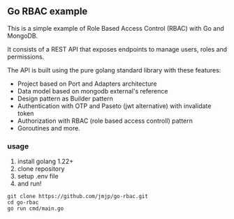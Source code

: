 ##  Go RBAC example

This is a simple example of Role Based Access Control (RBAC) with Go and MongoDB.

It consists of a REST API that exposes endpoints to manage users, roles and permissions.

The API is built using the pure golang standard library with these features:

- Project based on Port and Adapters architecture
- Data model based on mongodb external's reference
- Design pattern as Builder pattern
- Authentication with OTP and Paseto (jwt alternative) with invalidate token
- Authorization with RBAC (role based access controll) pattern
- Goroutines and more.


### usage

1. install golang 1.22+
2. clone repository 
3. setup .env file
4. and run!

```
git clone https://github.com/jmjp/go-rbac.git
cd go-rbac
go run cmd/main.go
```